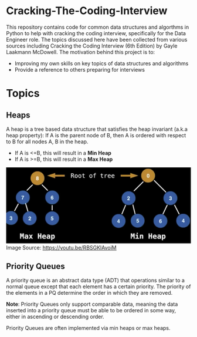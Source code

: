 # Cracking-The-Coding-Interview

This repository contains code for common data structures and algorthms in Python to help with cracking the coding interview, specifically for the Data Engineer role. The topics discussed here have been collected from various sources including Cracking the Coding Interview (6th Edition) by Gayle Laakmann McDowell. The motivation behind this project is to:

- Improving my own skills on key topics of data structures and algorithms
- Provide a reference to others preparing for interviews

# Topics

## Heaps
A heap is a tree based data structure that satisfies the heap invariant (a.k.a heap property): If A is the parent node of B, then A is ordered with respect to B for all nodes A, B in the heap.
 - If A is <=B, this will result in a **Min Heap**
 - If A is >=B, this will result in a **Max Heap**

![Image of Heaps](/images/Heaps.png)   
Image Source: https://youtu.be/RBSGKlAvoiM

## Priority Queues
A priority queue is an abstract data type (ADT) that operations similar to a normal queue except that each element has a certain priority. The priority of the elements in a PQ determine the order in which they are removed. 

**Note**: Priority Queues only support comparable data, meaning the data inserted into a priority queue must be able to be ordered in some way, either in ascending or descending order.

Priority Queues are often implemented via min heaps or max heaps. 
